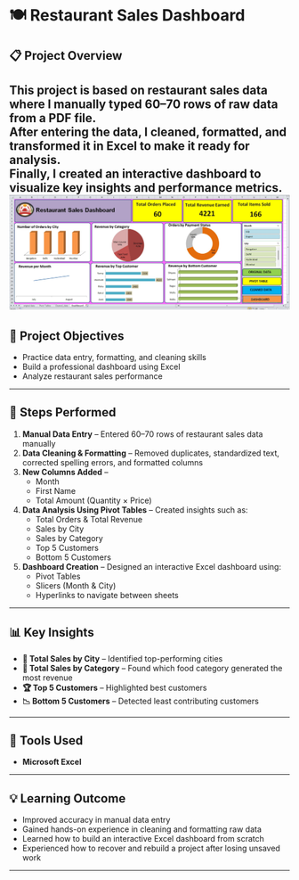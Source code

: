 # 🍽️ Restaurant Sales Dashboard  

## 📋 Project Overview  
This project is based on restaurant sales data where I manually typed **60–70 rows** of raw data from a PDF file.  
After entering the data, I cleaned, formatted, and transformed it in Excel to make it ready for analysis.  
Finally, I created an **interactive dashboard** to visualize key insights and performance metrics.  
![](https://github.com/sshankt/Data-Entry-Project/blob/main/Resturent_sales_dashboard/photo_6287494391345647187_w.jpg)
---

## 🧠 Project Objectives  
- Practice data entry, formatting, and cleaning skills  
- Build a professional dashboard using Excel  
- Analyze restaurant sales performance  

---

## 🧹 Steps Performed  
1. **Manual Data Entry** – Entered 60–70 rows of restaurant sales data manually  
2. **Data Cleaning & Formatting** – Removed duplicates, standardized text, corrected spelling errors, and formatted columns  
3. **New Columns Added** –  
   - Month  
   - First Name  
   - Total Amount (Quantity × Price)  
4. **Data Analysis Using Pivot Tables** – Created insights such as:  
   - Total Orders & Total Revenue  
   - Sales by City  
   - Sales by Category  
   - Top 5 Customers  
   - Bottom 5 Customers  
5. **Dashboard Creation** – Designed an interactive Excel dashboard using:  
   - Pivot Tables  
   - Slicers (Month & City)  
   - Hyperlinks to navigate between sheets  

---

## 📊 Key Insights  
- **📍 Total Sales by City** – Identified top-performing cities  
- **🍴 Total Sales by Category** – Found which food category generated the most revenue  
- **🏆 Top 5 Customers** – Highlighted best customers  
- **📉 Bottom 5 Customers** – Detected least contributing customers  

---

## 🧩 Tools Used  
- **Microsoft Excel**  

---

## 💡 Learning Outcome  
- Improved accuracy in manual data entry  
- Gained hands-on experience in cleaning and formatting raw data  
- Learned how to build an interactive Excel dashboard from scratch  
- Experienced how to recover and rebuild a project after losing unsaved work  

---


